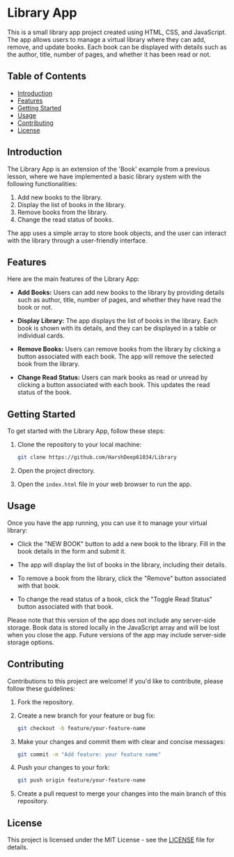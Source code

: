# Library App

This is a small library app project created using HTML, CSS, and JavaScript. The app allows users to manage a virtual library where they can add, remove, and update books. Each book can be displayed with details such as the author, title, number of pages, and whether it has been read or not.

## Table of Contents

- [Introduction](#introduction)
- [Features](#features)
- [Getting Started](#getting-started)
- [Usage](#usage)
- [Contributing](#contributing)
- [License](#license)

## Introduction

The Library App is an extension of the 'Book' example from a previous lesson, where we have implemented a basic library system with the following functionalities:

1. Add new books to the library.
2. Display the list of books in the library.
3. Remove books from the library.
4. Change the read status of books.

The app uses a simple array to store book objects, and the user can interact with the library through a user-friendly interface.

## Features

Here are the main features of the Library App:

- **Add Books:** Users can add new books to the library by providing details such as author, title, number of pages, and whether they have read the book or not.

- **Display Library:** The app displays the list of books in the library. Each book is shown with its details, and they can be displayed in a table or individual cards.

- **Remove Books:** Users can remove books from the library by clicking a button associated with each book. The app will remove the selected book from the library.

- **Change Read Status:** Users can mark books as read or unread by clicking a button associated with each book. This updates the read status of the book.

## Getting Started

To get started with the Library App, follow these steps:

1. Clone the repository to your local machine:

   ```bash
   git clone https://github.com/HarshDeep61034/Library
   ```

2. Open the project directory.

3. Open the `index.html` file in your web browser to run the app.

## Usage

Once you have the app running, you can use it to manage your virtual library:

- Click the "NEW BOOK" button to add a new book to the library. Fill in the book details in the form and submit it.

- The app will display the list of books in the library, including their details.

- To remove a book from the library, click the "Remove" button associated with that book.

- To change the read status of a book, click the "Toggle Read Status" button associated with that book.

Please note that this version of the app does not include any server-side storage. Book data is stored locally in the JavaScript array and will be lost when you close the app. Future versions of the app may include server-side storage options.

## Contributing

Contributions to this project are welcome! If you'd like to contribute, please follow these guidelines:

1. Fork the repository.

2. Create a new branch for your feature or bug fix:

   ```bash
   git checkout -b feature/your-feature-name
   ```

3. Make your changes and commit them with clear and concise messages:

   ```bash
   git commit -m "Add feature: your feature name"
   ```

4. Push your changes to your fork:

   ```bash
   git push origin feature/your-feature-name
   ```

5. Create a pull request to merge your changes into the main branch of this repository.

## License

This project is licensed under the MIT License - see the [LICENSE](LICENSE) file for details.
